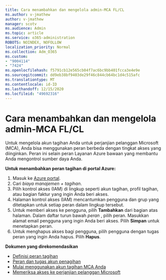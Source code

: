 ```yaml
---
title: Cara menambahkan dan mengelola admin-MCA FL/CL
ms.author: v-jmathew
author: v-jmathew
manager: scotv
ms.audience: Admin
ms.topic: article
ms.service: o365-administration
ROBOTS: NOINDEX, NOFOLLOW
localization_priority: Normal
ms.collection: Adm_O365
ms.custom:
- "9004114"
- "7424"
ms.openlocfilehash: f5791cb12e565cb04f7ac6bc9bb401fcca3e4e9e
ms.sourcegitcommit: dd9eb38bf9403de29f46c844cb64bc1d4c515afc
ms.translationtype: MT
ms.contentlocale: id-ID
ms.lasthandoff: 12/15/2020
ms.locfileid: "49692316"
---
```

# <a name="how-to-add-and-manage-admins---mca-flcl"></a>Cara menambahkan dan mengelola admin-MCA FL/CL

Untuk mengelola akun tagihan Anda untuk perjanjian pelanggan Microsoft (MCA), Anda bisa menggunakan peran berbeda dengan tingkat akses yang diinginkan. Peran ini selain peran Layanan Azure bawaan yang membantu Anda mengontrol sumber daya Anda.

**Untuk menambahkan peran tagihan di portal Azure:**

1. Masuk ke [Azure portal](https://portal.azure.com/).
2. Cari *biaya manajemen + tagihan*.
3. Pilih kontrol akses (IAM) di lingkup seperti akun tagihan, profil tagihan, atau bagian faktur yang ingin Anda beri akses.
4. Halaman kontrol akses (IAM) mencantumkan pengguna dan grup yang ditetapkan untuk setiap peran dalam lingkup tersebut.
5. Untuk memberi akses ke pengguna, pilih **Tambahkan** dari bagian atas halaman. Dalam daftar turun bawah *peran* , pilih peran. Masukkan alamat email pengguna yang ingin Anda beri akses. Pilih **Simpan** untuk menetapkan peran.
6. Untuk menghapus akses bagi pengguna, pilih pengguna dengan tugas peran yang ingin Anda hapus. Pilih **Hapus**.

**Dokumen yang direkomendasikan**

- [Definisi peran tagihan](https://docs.microsoft.com/azure/cost-management-billing/manage/understand-mca-roles)
- [Peran dan tugas akun penagihan](https://docs.microsoft.com/azure/cost-management-billing/manage/understand-mca-roles#billing-account-roles-and-tasks)
- [Mulai menggunakan akun tagihan MCA Anda](https://docs.microsoft.com/azure/cost-management-billing/understand/mca-overview)
- [Memeriksa akses ke perjanjian pelanggan Microsoft](https://docs.microsoft.com/azure/cost-management-billing/manage/change-credit-card?WT.mc_id=Portal-Microsoft_Azure_Support%22%20%5Cl%20%22manage-credit-cards-for-a-microsoft-customer-agreement%22%20%5Ct%20%22_blank#check-the-type-of-your-account)
